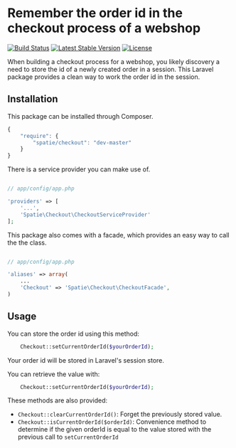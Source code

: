 # Remember the order id in the checkout process of a webshop

[![Build Status](https://secure.travis-ci.org/spatie/checkout.png)](http://travis-ci.org/spatie/checkout)
[![Latest Stable Version](https://poser.pugx.org/spatie/checkout/version.png)](https://packagist.org/packages/spatie/checkout)
[![License](https://poser.pugx.org/spatie/checkout/license.png)](https://packagist.org/packages/spatie/checkout)

When building a checkout process for a webshop, you likely discovery a need to store the id of a newly created order in a session.
This Laravel package provides a clean way to work the order id in the session.


## Installation

This package can be installed through Composer.

```js
{
    "require": {
		"spatie/checkout": "dev-master"
	}
}
```

There is a service provider you can make use of.

```php

// app/config/app.php

'providers' => [
    '...',
    'Spatie\Checkout\CheckoutServiceProvider'
];
```

This package also comes with a facade, which provides an easy way to call the the class.


```php

// app/config/app.php

'aliases' => array(
	...
	'Checkout' => 'Spatie\Checkout\CheckoutFacade',
)
```

## Usage

You can store the order id using this method:

```php
    Checkout::setCurrentOrderId($yourOrderId);
```

Your order id will be stored in Laravel's session store.

You can retrieve the value with:

```php
    Checkout::setCurrentOrderId($yourOrderId);
```

These methods are also provided:

* `Checkout::clearCurrentOrderId()`: Forget the previously stored value.
* `Checkout::isCurrentOrderId($orderId)`: Convenience method to determine if the given orderId is equal to the value stored with the previous call to `setCurrentOrderId`

